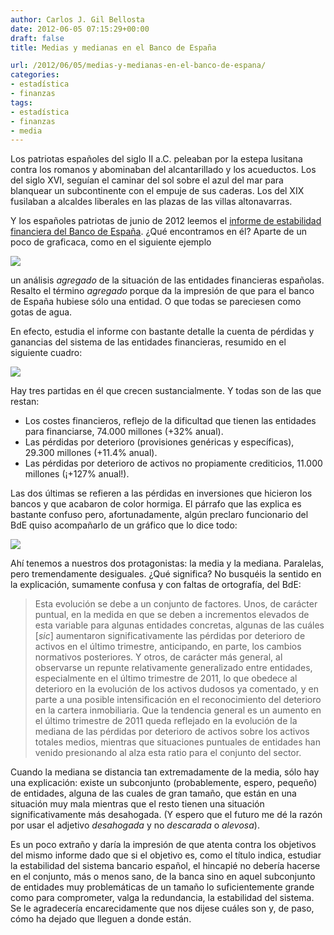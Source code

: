 ```yaml
---
author: Carlos J. Gil Bellosta
date: 2012-06-05 07:15:29+00:00
draft: false
title: Medias y medianas en el Banco de España

url: /2012/06/05/medias-y-medianas-en-el-banco-de-espana/
categories:
- estadística
- finanzas
tags:
- estadística
- finanzas
- media
---
```


Los patriotas españoles del siglo II a.C. peleaban por la estepa lusitana contra los romanos y abominaban del alcantarillado y los acueductos. Los del siglo XVI, seguían el caminar del sol sobre el azul del mar para blanquear un subcontinente con el empuje de sus caderas. Los del XIX fusilaban a alcaldes liberales en las plazas de las villas altonavarras.

Y los españoles patriotas de junio de 2012 leemos el [informe de estabilidad financiera del Banco de España](http://www.bde.es/webbde/Secciones/Publicaciones/InformesBoletinesRevistas/InformesEstabilidadFinancera/12/Informe_Estabilidad_Financiera_Abril_2012.pdf). ¿Qué encontramos en él? Aparte de un poco de graficaca, como en el siguiente ejemplo

[![](/wp-uploads/2012/06/graficaca_bde.png#center)
](/wp-uploads/2012/06/graficaca_bde.png#center)

un análisis _agregado_ de la situación de las entidades financieras españolas. Resalto el término _agregado_ porque da la impresión de que para el banco de España hubiese sólo una entidad. O que todas se pareciesen como gotas de agua.

En efecto, estudia el informe con bastante detalle la cuenta de pérdidas y ganancias del sistema de las entidades financieras, resumido en el siguiente cuadro:


[![](/wp-uploads/2012/06/perdidas_ganancias_bde.png#center)
](/wp-uploads/2012/06/perdidas_ganancias_bde.png#center)


Hay tres partidas en él que crecen sustancialmente. Y todas son de las que restan:

* Los costes financieros, reflejo de la dificultad que tienen las entidades para financiarse, 74.000 millones (+32% anual).
* Las pérdidas por deterioro (provisiones genéricas y específicas), 29.300 millones (+11.4% anual).
* Las pérdidas por deterioro de activos no propiamente crediticios, 11.000 millones (¡+127% anual!).

Las dos últimas se refieren a las pérdidas en inversiones que hicieron los bancos y que acabaron de color hormiga. El párrafo que las explica es bastante confuso pero, afortunadamente, algún preclaro funcionario del BdE quiso acompañarlo de un gráfico que lo dice todo:

[![](/wp-uploads/2012/06/media_mediana_bde.png#center)
](/wp-uploads/2012/06/media_mediana_bde.png#center)

Ahí tenemos a nuestros dos protagonistas: la media y la mediana. Paralelas, pero tremendamente desiguales. ¿Qué significa? No busquéis la sentido en la explicación, sumamente confusa y con faltas de ortografía, del BdE:

>Esta evolución se debe a un conjunto de factores. Unos, de carácter puntual, en la medida en que se deben a incrementos elevados de esta variable para algunas entidades concretas, algunas de las cuáles [_sic_] aumentaron significativamente las pérdidas por deterioro de activos en el último trimestre, anticipando, en parte, los cambios normativos posteriores. Y otros, de carácter más general, al observarse un repunte relativamente generalizado entre entidades, especialmente en el último trimestre de 2011, lo que obedece al deterioro en la evolución de los activos dudosos ya comentado, y en parte a una posible intensificación en el reconocimiento del deterioro en la cartera inmobiliaria. Que la tendencia general es un aumento en el último trimestre de 2011 queda reflejado en la evolución de la mediana de las pérdidas por deterioro de activos sobre los activos totales medios, mientras que situaciones puntuales de entidades han venido presionando al alza esta ratio para el conjunto del sector.

Cuando la mediana se distancia tan extremadamente de la media, sólo hay una explicación: existe un subconjunto (probablemente, espero, pequeño) de entidades, alguna de las cuales de gran tamaño, que están en una situación muy mala mientras que el resto tienen una situación significativamente más desahogada. (Y espero que el futuro me dé la razón por usar el adjetivo _desahogada_ y no _descarada_ o _alevosa_).

Es un poco extraño y daría la impresión de que atenta contra los objetivos del mismo informe dado que si el objetivo es, como el título indica, estudiar la estabilidad del sistema bancario español, el hincapié no debería hacerse en el conjunto, más o menos sano, de la banca sino en aquel subconjunto de entidades muy problemáticas de un tamaño lo suficientemente grande como para comprometer, valga la redundancia, la estabilidad del sistema. Se le agradecería encarecidamente que nos dijese cuáles son y, de paso, cómo ha dejado que lleguen a donde están.
